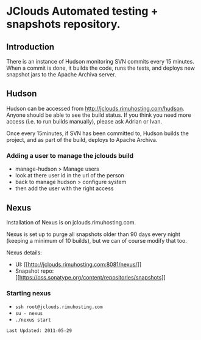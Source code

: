 # JClouds Automated testing + snapshots repository.

## Introduction

There is an instance of Hudson monitoring SVN commits every 15 minutes. 
When a commit is done, it builds the code, runs the tests, and 
deploys new snapshot jars to the Apache Archiva server.

## Hudson

Hudson can be accessed from http://jclouds.rimuhosting.com/hudson. Anyone should be able to see the build status. 
If you think you need more access (i.e. to run builds manually), please ask Adrian or Ivan. 

Once every 15minutes, if SVN has been committed to, Hudson builds the project, and 
as part of the build, deploys to Apache Archiva.

### Adding a user to manage the jclouds build

  * manage-hudson > Manage users
  * look at there user id in the url of the person
  * back to manage hudson > configure system
  * then add the user with the right access

## Nexus 

Installation of Nexus is on jclouds.rimuhosting.com.

Nexus is set up to purge all snapshots older than 90 days every night (keeping a minimum of 10 builds), 
but we can of course modify that too.

Nexus details:

  * UI: [[http://jclouds.rimuhosting.com:8081/nexus/]]
  * Snapshot repo: [[https://oss.sonatype.org/content/repositories/snapshots]]

### Starting nexus 
  * `ssh root@jclouds.rimuhosting.com`
  * `su - nexus`
  * `./nexus start`

`Last Updated: 2011-05-29`
